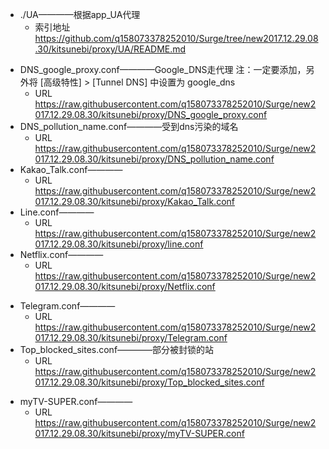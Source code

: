 * ./UA————根据app_UA代理 
	* 索引地址 https://github.com/q158073378252010/Surge/tree/new2017.12.29.08.30/kitsunebi/proxy/UA/README.md
<!--
* Client.conf————
	* URL https://raw.githubusercontent.com/q158073378252010/Surge/new2017.12.29.08.30/kitsunebi/proxy/Client.conf
-->
* DNS_google_proxy.conf————Google_DNS走代理  注：一定要添加，另外将 [高级特性] > [Tunnel DNS] 中设置为 google_dns
	* URL https://raw.githubusercontent.com/q158073378252010/Surge/new2017.12.29.08.30/kitsunebi/proxy/DNS_google_proxy.conf
* DNS_pollution_name.conf————受到dns污染的域名
	* URL https://raw.githubusercontent.com/q158073378252010/Surge/new2017.12.29.08.30/kitsunebi/proxy/DNS_pollution_name.conf
* Kakao_Talk.conf————
	* URL https://raw.githubusercontent.com/q158073378252010/Surge/new2017.12.29.08.30/kitsunebi/proxy/Kakao_Talk.conf
* Line.conf————
	* URL https://raw.githubusercontent.com/q158073378252010/Surge/new2017.12.29.08.30/kitsunebi/proxy/line.conf
* Netflix.conf————
	* URL https://raw.githubusercontent.com/q158073378252010/Surge/new2017.12.29.08.30/kitsunebi/proxy/Netflix.conf
<!--
* Steam.conf————
	* URL https://raw.githubusercontent.com/q158073378252010/Surge/new2017.12.29.08.30/kitsunebi/proxy/Steam.conf
-->
* Telegram.conf————
	* URL https://raw.githubusercontent.com/q158073378252010/Surge/new2017.12.29.08.30/kitsunebi/proxy/Telegram.conf
* Top_blocked_sites.conf————部分被封锁的站
	* URL https://raw.githubusercontent.com/q158073378252010/Surge/new2017.12.29.08.30/kitsunebi/proxy/Top_blocked_sites.conf
<!--
* UA.conf————根据UA代理 注：什么是UA? 请自行google
	* URL https://raw.githubusercontent.com/q158073378252010/Surge/new2017.12.29.08.30/kitsunebi/proxy/UA.conf
-->
* myTV-SUPER.conf————
	* URL https://raw.githubusercontent.com/q158073378252010/Surge/new2017.12.29.08.30/kitsunebi/proxy/myTV-SUPER.conf


